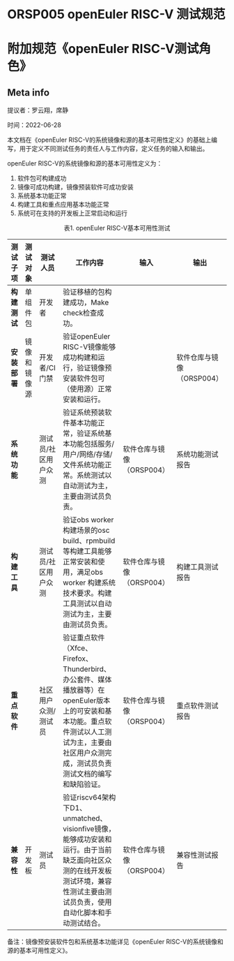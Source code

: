 # ORSP005 openEuler RISC-V 测试规范
# 附加规范《openEuler RISC-V测试角色》

## Meta info

提议者：罗云翔，席静

时间：2022-06-28

本文档在《openEuler RISC-V的系统镜像和源的基本可用性定义》的基础上编写，用于定义不同测试任务的责任人与工作内容，定义任务的输入和输出。

openEuler RISC-V的系统镜像和源的基本可用性定义为：

1. 软件包可构建成功
2. 镜像可成功构建，镜像预装软件可成功安装
3. 系统基本功能正常
4. 构建工具和重点应用基本功能正常
5. 系统可在支持的开发板上正常启动和运行

<center>表1. openEuler RISC-V基本可用性测试</center>

| 测试子项     | 测试对象     | 测试人员            | 工作内容                                                     | 输入                      | 输出                      |
| ------------ | ------------ | ------------------- | ------------------------------------------------------------ | ------------------------- | ------------------------- |
| **构建测试** | 单组件包     | 开发者              | 验证移植的包构建成功，Make check检查成功。                   |                           |                           |
| **安装部署** | 镜像和镜像源 | 开发者/CI门禁       | 验证openEuler RISC-V镜像能够成功构建和运行，验证镜像预安装软件包可（使用源）正常安装和运行。 |                           | 软件仓库与镜像（ORSP004） |
| **系统功能** |              | 测试员/社区用户众测 | 验证系统预装软件基本功能正常，验证系统基本功能包括服务/用户/网络/存储/文件系统功能正常。系统测试以自动测试为主，主要由测试员负责。 | 软件仓库与镜像（ORSP004） | 系统功能测试报告          |
| **构建工具** |              | 测试员/社区用户众测 | 验证obs worker构建场景的osc build、rpmbuild等构建工具能够正常安装和使用，满足obs worker 构建系统技术要求。构建工具测试以自动测试为主，主要由测试员负责。 | 软件仓库与镜像（ORSP004） | 构建工具测试报告          |
| **重点软件** |              | 社区用户众测/测试员 | 验证重点软件（Xfce、Firefox、Thunderbird、办公套件、媒体播放器等）在openEuler版本上的可安装和基本功能。重点软件测试以人工测试为主，主要由社区用户众测完成，测试员负责测试文档的编写和缺陷验证。 | 软件仓库与镜像（ORSP004） | 重点软件测试报告          |
| **兼容性**   | 开发板       | 测试员              | 验证riscv64架构下D1、unmatched、visionfive镜像，能够成功安装和运行。由于当前缺乏面向社区众测的在线开发板测试环境，兼容性测试主要由测试员负责，使用自动化脚本和手动测试结合。 | 软件仓库与镜像（ORSP004） | 兼容性测试报告            |

备注：镜像预安装软件包和系统基本功能详见《openEuler RISC-V的系统镜像和源的基本可用性定义》。
